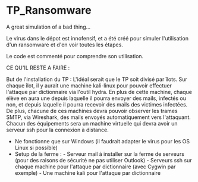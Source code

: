 # TP_Ransomware
A great simulation of a bad thing...


Le virus dans le dépot est innofensif, et a été créé pour simuler l'utilisation d'un ransomware et d'en voir toutes les étapes.


Le code est commenté pour comprendre son utilisation.


CE QU'IL RESTE A FAIRE :

But de l'installation du TP :
L'idéal serait que le TP soit divisé par îlots. Sur chaque îlot, il y aurait une machine kali-linux pour pouvoir effectuer l'attaque par dictionnaire via l'outil hydra.
En plus de cette machine, chaque élève en aura une depuis laquelle il pourra envoyer des mails, infectés ou non, et depuis laquelle il pourra recevoir des mails des victimes infectées. De plus, chacune de ces machines devra pouvoir observer les trames SMTP, via Wireshark, des mails envoyés automatiquement vers l'attaquant.
Chacun des équipements sera un machine virtuelle qui devra avoir un serveur ssh pour la connexion à distance.

 - Ne fonctionne que sur Windows (il faudrait adapter le virus pour les OS Linux si possible)
 - Setup de la ferme :
        - Serveur mail à installer sur la ferme de serveurs (pour des raisons de sécurité ne pas utiliser Outlook)
        - Serveurs ssh sur chaque machine pour l'attaque par dictionnaire (avec Cygwin par exemple)
        - Une machine kali pour l'attaque par dictionnaire
        
